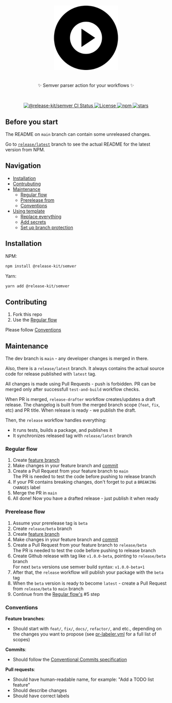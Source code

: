 <p align="center">
  <img src="logo.svg" width="200" align="center" alt="Release Kit" style="max-width: 100%;" />
  <h1></h1>
  <p align="center">
    ✨ Semver parser action for your workflows ✨
  </p>
</p>
<br/>
<p align="center">
  <a href="https://github.com/release-kit/semver/actions?query=branch%3Amain">
    <img src="https://github.com/release-kit/semver/actions/workflows/test-and-build.yml/badge.svg?event=push&branch=main" alt="@release-kit/semver CI Status" />
  </a>
  <a href="https://opensource.org/licenses/MIT" rel="nofollow">
    <img src="https://img.shields.io/github/license/release-kit/semver" alt="License">
  </a>
  <a href="https://www.npmjs.com/package/@release-kit/semver" rel="nofollow">
    <img src="https://img.shields.io/npm/dw/@release-kit/semver.svg" alt="npm">
  </a>
  <a href="https://www.npmjs.com/package/@release-kit/semver" rel="nofollow">
    <img src="https://img.shields.io/github/stars/release-kit/semver" alt="stars">
  </a>
</p>

## Before you start

The README on `main` branch can contain some unreleased changes.

Go to [`release/latest`](https://github.com/release-kit/semver/tree/release/latest) branch to see the actual README for the latest version from NPM.

## Navigation

- [Installation](#installation)
- [Contrubuting](#contributing)
- [Maintenance](#maintenance)
  - [Regular flow](#regular-flow)
  - [Prerelease from](#prerelease-flow)
  - [Conventions](#conventions)
- [Using template](#using-template)
  - [Replace everything](#replace-everything)
  - [Add secrets](#add-secrets)
  - [Set up branch protection](#set-up-branch-protection)

## Installation

NPM:

```sh
npm install @release-kit/semver
```

Yarn:

```sh
yarn add @release-kit/semver
```

## Contributing

1. Fork this repo
2. Use the [Regular flow](#regular-flow)

Please follow [Conventions](#conventions)

## Maintenance

The dev branch is `main` - any developer changes is merged in there.

Also, there is a `release/latest` branch. It always contains the actual source code for release published with `latest` tag.

All changes is made using Pull Requests - push is forbidden. PR can be merged only after successfull `test-and-build` workflow checks.

When PR is merged, `release-drafter` workflow creates/updates a draft release. The changelog is built from the merged branch scope (`feat`, `fix`, etc) and PR title. When release is ready - we publish the draft.

Then, the `release` workflow handles everything:

- It runs tests, builds a package, and publishes it
- It synchronizes released tag with `release/latest` branch

### Regular flow

1. Create [feature branch](#conventions)
2. Make changes in your feature branch and [commit](#conventions)
3. Create a Pull Request from your feature branch to `main`  
   The PR is needed to test the code before pushing to release branch
4. If your PR contains breaking changes, don't forget to put a `BREAKING CHANGES` label
5. Merge the PR in `main`
6. All done! Now you have a drafted release - just publish it when ready

### Prerelease flow

1. Assume your prerelease tag is `beta`
2. Create `release/beta` branch
3. Create [feature branch](#conventions)
4. Make changes in your feature branch and [commit](#conventions)
5. Create a Pull Request from your feature branch to `release/beta`  
   The PR is needed to test the code before pushing to release branch
6. Create Github release with tag like `v1.0.0-beta`, pointing to `release/beta` branch  
   For next `beta` versions use semver build syntax: `v1.0.0-beta+1`  
7. After that, the `release` workflow will publish your package with the `beta` tag
8. When the `beta` version is ready to become `latest` - create a Pull Request from `release/beta` to `main` branch
9. Continue from the [Regular flow's](#regular-flow) #5 step

### Conventions

**Feature branches**:
- Should start with `feat/`, `fix/`, `docs/`, `refactor/`, and etc., depending on the changes you want to propose (see [pr-labeler.yml](./.github/pr-labeler.yml) for a full list of scopes)

**Commits**:
- Should follow the [Conventional Commits specification](https://www.conventionalcommits.org)

**Pull requests**:
- Should have human-readable name, for example: "Add a TODO list feature"
- Should describe changes
- Should have correct labels
